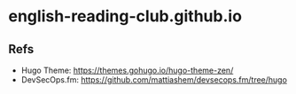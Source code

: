 # english-reading-club.github.io


## Refs
- Hugo Theme: https://themes.gohugo.io/hugo-theme-zen/
- DevSecOps.fm: https://github.com/mattiashem/devsecops.fm/tree/hugo
